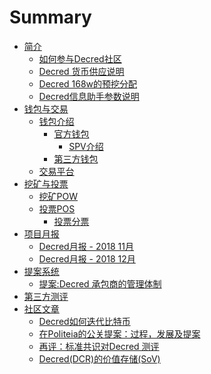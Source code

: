 # Summary
* [简介](README.md)
    * [如何参与Decred社区](chapter_00/How_to_Get_Hired_as_a_Decred_Contractor_CN.md)
    * [Decred 货币供应说明](chapter_00/decred_supply.md)
    * [Decred 168w的预挖分配](chapter_00/decred_premine_distribution.md)
    * [Decred信息助手参数说明](chapter_00/decredtelegrambot_detail.md)
* [钱包与交易](chapter_01/README.md)
    * [钱包介绍]()
        * [官方钱包]()
        	* [SPV介绍](chapter_01/dcrdocs_Wallets_SPV_CN.md)
        * [第三方钱包](chapter_01/the_third_wallet.md)
    * [交易平台](chapter_01/exchange_list.md)
* [挖矿与投票](chapter_02/README.md)
    * [挖矿POW](chapter_02/POW_with_pool.md)
    * [投票POS]()
        * [投票分票](chapter_02/Voting-DecredSplitTicket.md)
* [项目月报](chapter_03/README.md)
    * [Decred月报 - 2018 11月](chapter_03/201811_DecredJournalCN.md)
    * [Decred月报 - 2018 12月](chapter_03/201812_DecredJournalCN.md)
* [提案系统](chapter_04/README.md)
    * [提案:Decred 承包商的管理体制](chapter_04/Proposals— DecredContractorClearanceProcess.md)
* [第三方测评](chapter_05/README.md)
* [社区文章](chapter_06/README.md)
    * [Decred如何迭代比特币](chapter_06/how-Decred-iterates-upon-Bitcoin.md)
    * [在Politeia的公关提案：过程，发展及提案](chapter_06/PR_in_Politeia_Process_Progress_and_Pitching_In_CN.md)
    * [再评：标准共识对Decred 测评](chapter_06/analysis-Standard_Consensus.md)
    * [Decred(DCR)的价值存储(SoV)](chapter_06/SoV_of_DCR.md)
